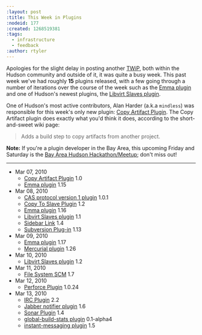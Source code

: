 ```yaml
---
:layout: post
:title: This Week in Plugins
:nodeid: 177
:created: 1268519381
:tags:
  - infrastructure
  - feedback
:author: rtyler
---
```


Apologies for the slight delay in posting another [TWiP](http://blog.hudson-ci.org/category/tags/plugins), both within the Hudson community and outside of it, it was quite a busy week. This past week we've had roughly **15** plugins released, with a few going through a number of iterations over the course of the week such as the [Emma plugin](http://wiki.hudson-ci.org/display/HUDSON/Emma+Plugin) and one of Hudson's newest plugins, the [Libvirt Slaves plugin](http://wiki.hudson-ci.org/display/HUDSON/Libvirt+Slaves+Plugin).

<!--break-->

One of Hudson's most active contributors, Alan Harder (a.k.a `mindless`) was responsible for this week's only new plugin: [Copy Artifact Plugin](http://wiki.hudson-ci.org/display/HUDSON/Copy+Artifact+Plugin). The Copy Artifact plugin does exactly what you'd think it does, according to the short-and-sweet wiki page:

> Adds a build step to copy artifacts from another project.

**Note:** If you're a plugin developer in the Bay Area, this upcoming Friday and Saturday is the [Bay Area Hudson Hackathon/Meetup](http://blog.hudson-ci.org/content/meet-and-hack-alongside-kohsuke-and-co); don't miss out!

---

- Mar 07, 2010
  - [Copy Artifact Plugin](http://wiki.hudson-ci.org/display/HUDSON/Copy+Artifact+Plugin) 1.0
  - [Emma plugin](http://wiki.hudson-ci.org/display/HUDSON/Emma+Plugin) 1.15
- Mar 08, 2010
  - [CAS protocol version 1 plugin](http://wiki.hudson-ci.org/display/HUDSON/CAS1+Plugin) 1.0.1
  - [Copy To Slave Plugin](http://wiki.hudson-ci.org/display/HUDSON/Copy+To+Slave+Plugin) 1.2
  - [Emma plugin](http://wiki.hudson-ci.org/display/HUDSON/Emma+Plugin) 1.16
  - [Libvirt Slaves plugin](http://wiki.hudson-ci.org/display/HUDSON/Libvirt+Slaves+Plugin) 1.1
  - [Sidebar Link](http://wiki.hudson-ci.org/display/HUDSON/Sidebar-Link+Plugin) 1.4
  - [Subversion Plug-in](http://wiki.hudson-ci.org/display/HUDSON/Subversion+Plugin) 1.13
- Mar 09, 2010
  - [Emma plugin](http://wiki.hudson-ci.org/display/HUDSON/Emma+Plugin) 1.17
  - [Mercurial plugin](http://wiki.hudson-ci.org/display/HUDSON/Mercurial+Plugin) 1.26
- Mar 10, 2010
  - [Libvirt Slaves plugin](http://wiki.hudson-ci.org/display/HUDSON/Libvirt+Slaves+Plugin) 1.2
- Mar 11, 2010
  - [File System SCM](http://wiki.hudson-ci.org/display/HUDSON/File+System+SCM) 1.7
- Mar 12, 2010
  - [Perforce Plugin](http://wiki.hudson-ci.org/display/HUDSON/Perforce+Plugin) 1.0.24
- Mar 13, 2010
  - [IRC Plugin](http://wiki.hudson-ci.org/display/HUDSON/IRC+Plugin) 2.2
  - [Jabber notifier plugin](http://wiki.hudson-ci.org/display/HUDSON/Jabber+Plugin) 1.6
  - [Sonar Plugin](http://wiki.hudson-ci.org/display/HUDSON/Sonar+Plugin) 1.4
  - [global-build-stats plugin](http://wiki.hudson-ci.org/display/HUDSON/Global+Build+Stats+Plugin) 0.1-alpha4
  - [instant-messaging plugin](http://wiki.hudson-ci.org/display/HUDSON/Instant+Messaging+Plugin) 1.5

